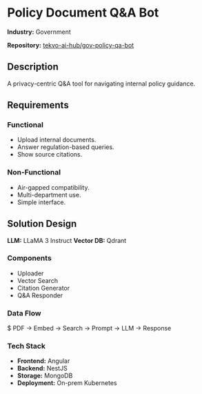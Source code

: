 ﻿# Policy Document Q&A Bot

**Industry:** Government

**Repository:** [tekvo-ai-hub/gov-policy-qa-bot](https://github.com/tekvo-ai-hub/gov-policy-qa-bot)

## Description
A privacy-centric Q&A tool for navigating internal policy guidance.

## Requirements
### Functional
- Upload internal documents.
- Answer regulation-based queries.
- Show source citations.
### Non-Functional
- Air-gapped compatibility.
- Multi-department use.
- Simple interface.
## Solution Design
**LLM:** LLaMA 3 Instruct
**Vector DB:** Qdrant

### Components
- Uploader
- Vector Search
- Citation Generator
- Q&A Responder
### Data Flow
$ PDF → Embed → Search → Prompt → LLM → Response

### Tech Stack
- **Frontend:** Angular
- **Backend:** NestJS
- **Storage:** MongoDB
- **Deployment:** On-prem Kubernetes
